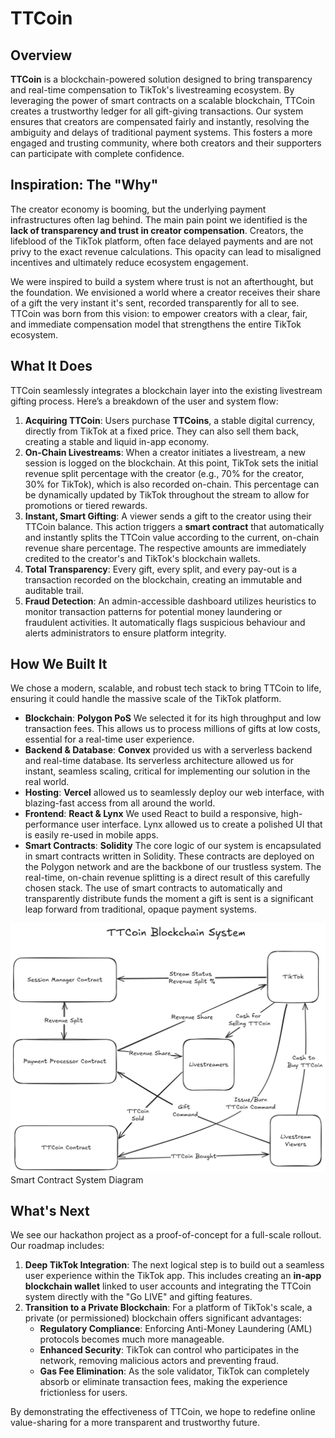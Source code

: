 # TTCoin

## Overview

**TTCoin** is a blockchain-powered solution designed to bring transparency and real-time compensation to TikTok's livestreaming ecosystem.
By leveraging the power of smart contracts on a scalable blockchain, TTCoin creates a trustworthy ledger for all gift-giving transactions. Our system ensures that creators are compensated fairly and instantly, resolving the ambiguity and delays of traditional payment systems. This fosters a more engaged and trusting community, where both creators and their supporters can participate with complete confidence.

## Inspiration: The "Why"

The creator economy is booming, but the underlying payment infrastructures often lag behind. The main pain point we identified is the **lack of transparency and trust in creator compensation**. Creators, the lifeblood of the TikTok platform, often face delayed payments and are not privy to the exact revenue calculations. This opacity can lead to misaligned incentives and ultimately reduce ecosystem engagement.

We were inspired to build a system where trust is not an afterthought, but the foundation. We envisioned a world where a creator receives their share of a gift the very instant it's sent, recorded transparently for all to see. TTCoin was born from this vision: to empower creators with a clear, fair, and immediate compensation model that strengthens the entire TikTok ecosystem.

## What It Does

TTCoin seamlessly integrates a blockchain layer into the existing livestream gifting process. Here’s a breakdown of the user and system flow:

1. **Acquiring TTCoin**: Users purchase **TTCoins**, a stable digital currency, directly from TikTok at a fixed price. They can also sell them back, creating a stable and liquid in-app economy.
2. **On-Chain Livestreams**: When a creator initiates a livestream, a new session is logged on the blockchain. At this point, TikTok sets the initial revenue split percentage with the creator (e.g., 70% for the creator, 30% for TikTok), which is also recorded on-chain. This percentage can be dynamically updated by TikTok throughout the stream to allow for promotions or tiered rewards.
3. **Instant, Smart Gifting**: A viewer sends a gift to the creator using their TTCoin balance. This action triggers a **smart contract** that automatically and instantly splits the TTCoin value according to the current, on-chain revenue share percentage. The respective amounts are immediately credited to the creator's and TikTok's blockchain wallets.
4. **Total Transparency**: Every gift, every split, and every pay-out is a transaction recorded on the blockchain, creating an immutable and auditable trail.
5. **Fraud Detection**: An admin-accessible dashboard utilizes heuristics to monitor transaction patterns for potential money laundering or fraudulent activities. It automatically flags suspicious behaviour and alerts administrators to ensure platform integrity.

## How We Built It

We chose a modern, scalable, and robust tech stack to bring TTCoin to life, ensuring it could handle the massive scale of the TikTok platform.

- **Blockchain**: **Polygon PoS** We selected it for its high throughput and low transaction fees. This allows us to process millions of gifts at low costs, essential for a real-time user experience.
- **Backend & Database**: **Convex** provided us with a serverless backend and real-time database. Its serverless architecture allowed us for instant, seamless scaling, critical for implementing our solution in the real world.
- **Hosting**: **Vercel** allowed us to seamlessly deploy our web interface, with blazing-fast access from all around the world.
- **Frontend**: **React & Lynx** We used React to build a responsive, high-performance user interface. Lynx allowed us to create a polished UI that is easily re-used in mobile apps.
- **Smart Contracts**: **Solidity** The core logic of our system is encapsulated in smart contracts written in Solidity. These contracts are deployed on the Polygon network and are the backbone of our trustless system.
The real-time, on-chain revenue splitting is a direct result of this carefully chosen stack. The use of smart contracts to automatically and transparently distribute funds the moment a gift is sent is a significant leap forward from traditional, opaque payment systems.

![Smart Contract System Diagram](https://raw.githubusercontent.com/yongtheskill/tiktok-techjam-nuts/refs/heads/main/docs/BlockchainDesign.png)
Smart Contract System Diagram

## What's Next

We see our hackathon project as a proof-of-concept for a full-scale rollout. Our roadmap includes:

1. **Deep TikTok Integration**: The next logical step is to build out a seamless user experience within the TikTok app. This includes creating an **in-app blockchain wallet** linked to user accounts and integrating the TTCoin system directly with the "Go LIVE" and gifting features.
2. **Transition to a Private Blockchain**: For a platform of TikTok's scale, a private (or permissioned) blockchain offers significant advantages:
    - **Regulatory Compliance**: Enforcing Anti-Money Laundering (AML) protocols becomes much more manageable.
    - **Enhanced Security**: TikTok can control who participates in the network, removing malicious actors and preventing fraud.
    - **Gas Fee Elimination**: As the sole validator, TikTok can completely absorb or eliminate transaction fees, making the experience frictionless for users.

By demonstrating the effectiveness of TTCoin, we hope to redefine online value-sharing for a more transparent and trustworthy future.
